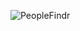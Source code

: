 ![PeopleFindr](http://f.cl.ly/items/3P0k1q0t1W010Q1C3l05/Screen%20Shot%202014-08-16%20at%2011.10.44%20PM.jpg)
